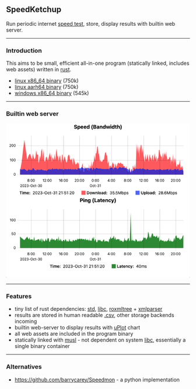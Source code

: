**SpeedKetchup**
------------------------------

Run periodic internet [speed test](https://speedtest.net), store, display results with builtin web server.

---
### Introduction

This aims to be small, efficient all-in-one program (statically linked, includes web assets) written in [rust](https://rust-lang.org).
- [linux x86_64 binary](bin/speedketchup) (750k)
- [linux aarh64 binary](bin/speedketchup-aarch64) (750k)
- [windows x86_64 binary](bin/speedketchup.exe) (545k)

---
### Builtin web server
![speedketchup webserver](img/ketchup.png "SpeedKetchup webserver")

---
### Features

- tiny list of rust dependencies: [std](https://doc.rust-lang.org/std/index.html), [libc](https://crates.io/crates/libc), [roxmltree](https://crates.io/crates/roxmltree) + [xmlparser](https://crates.io/crates/xmlparser)
- results are stored in human readable [.csv](https://en.wikipedia.org/wiki/Comma-separated_values), other storage backends incoming
- builtin web-server to display results with [uPlot](https://github.com/leeoniya/uPlot) chart
- all web assets are included in the program binary
- statically linked with [musl](https://musl.libc.org/) - not dependent on system [libc](https://en.wikipedia.org/wiki/C_standard_library), essentially a single binary container

---
### Alternatives

- https://github.com/barrycarey/Speedmon - a python implementation
